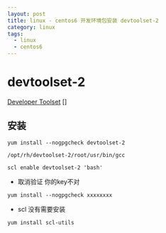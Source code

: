 ```yaml
---
layout: post
title: linux - centos6 开发环境包安装 devtoolset-2
category: linux
tags:
  - linux
  - centos6
---
```


# devtoolset-2

[Developer Toolset](http://linux.web.cern.ch/linux/devtoolset/)
[]

## 安装

```
yum install --nogpgcheck devtoolset-2

/opt/rh/devtoolset-2/root/usr/bin/gcc

scl enable devtoolset-2 'bash'
```

- 取消验证 你的key不对

```
yum install --nogpgcheck xxxxxxxx
```

- scl 没有需要安装 

```
yum install scl-utils
```
